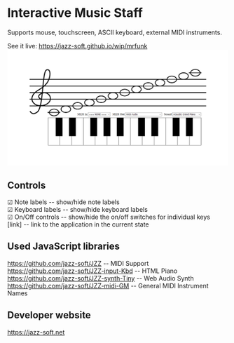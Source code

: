 # Interactive Music Staff

Supports mouse, touchscreen, ASCII keyboard, external MIDI instruments.

See it live: https://jazz-soft.github.io/wip/mrfunk
[![Interactive Music Staff](staff-1200-630.png)](https://jazz-soft.github.io/wip/mrfunk)

## Controls
☑ Note labels -- show/hide note labels  
☑ Keyboard labels -- show/hide keyboard labels  
☑ On/Off controls -- show/hide the on/off switches for individual keys  
[link] -- link to the application in the current state

## Used JavaScript libraries
https://github.com/jazz-soft/JZZ -- MIDI Support  
https://github.com/jazz-soft/JZZ-input-Kbd -- HTML Piano  
https://github.com/jazz-soft/JZZ-synth-Tiny -- Web Audio Synth  
https://github.com/jazz-soft/JZZ-midi-GM -- General MIDI Instrument Names  

## Developer website
https://jazz-soft.net

